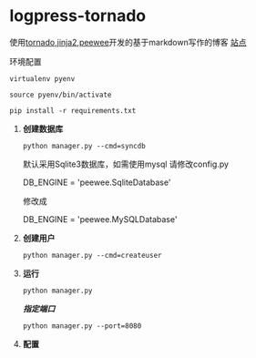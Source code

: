 logpress-tornado
================

使用[tornado][tornado],[jinja2][jinja2],[peewee][peewee]开发的基于markdown写作的博客 [站点][demo]

环境配置

	virtualenv pyenv

	source pyenv/bin/activate

	pip install -r requirements.txt

1. **创建数据库**

    ```
    python manager.py --cmd=syncdb
    ```
    
    默认采用Sqlite3数据库，如需使用mysql 请修改config.py
    
    DB_ENGINE = 'peewee.SqliteDatabase' 
    
    修改成
    
    DB_ENGINE = 'peewee.MySQLDatabase'
    
2. **创建用户**

    ```
    python manager.py --cmd=createuser
    ```
    
3. **运行**

    ```
    python manager.py
    ```
    
    ***指定端口***
    
    ```
    python manager.py --port=8080
    ```
    
4. **配置**

[tornado]:http://www.tornadoweb.org/
[jinja2]:http://jinja.pocoo.org/
[peewee]:http://peewee.readthedocs.org/en/latest/index.html
[demo]:http://blog.szgeist.com
